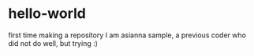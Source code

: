 # hello-world
first time making a repository 
I am asianna sample, a previous coder who did not do well, but trying :)

